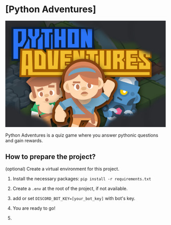 # [Python Adventures]

![Alt title](bot/assets/title-art.png)

Python Adventures is a quiz game where you answer pythonic questions and gain rewards.

## How to prepare the project?

(optional) Create a virtual environment for this project.

1. Install the necessary packages: `pip install -r requirements.txt`

2. Create a `.env` at the root of the project, if not available.

3. add or set `DISCORD_BOT_KEY=[your_bot_key]` with bot's key.

4. You are ready to go!
5. 
